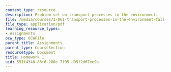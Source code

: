 ```yaml
---
content_type: resource
description: Problem set on transport processes in the environment.
file: /media/courses/1-061-transport-processes-in-the-environment-fall-2008/551f434888f6280e7f95d95f2d67ee9b_f02homework1.pdf
file_type: application/pdf
learning_resource_types:
- Assignments
ocw_type: OCWFile
parent_title: Assignments
parent_type: CourseSection
resourcetype: Document
title: Homework 1
uid: 551f4348-88f6-280e-7f95-d95f2d67ee9b
---
```

